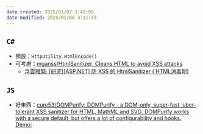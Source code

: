 ```yaml
---
date created: 2025/01/07 3:45:05
date modified: 2025/01/08 3:11:43
---
```

## `C#`

- 預設：`HttpUtility.HtmlEncode()`
- 可考慮：[mganss/HtmlSanitizer: Cleans HTML to avoid XSS attacks](https://github.com/mganss/HtmlSanitizer)
	- [浮雲雅築: [研究][ASP.NET] 防 XSS 的 HtmlSanitizer ( HTML消毒劑)](https://shaurong.blogspot.com/2021/09/aspnet-xss-htmlsanitizer-html.html)


## `JS`

- 好東西：[cure53/DOMPurify: DOMPurify - a DOM-only, super-fast, uber-tolerant XSS sanitizer for HTML, MathML and SVG. DOMPurify works with a secure default, but offers a lot of configurability and hooks. Demo:](https://github.com/cure53/DOMPurify?tab=readme-ov-file)